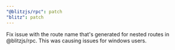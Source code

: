 ```yaml
---
"@blitzjs/rpc": patch
"blitz": patch
---
```


Fix issue with the route name that's generated for nested routes in @blitzjs/rpc. This was causing issues for windows users.
